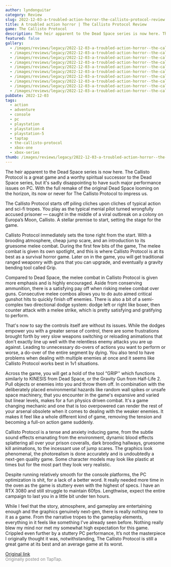 ```yaml
---
author: lyndonguitar
category: Review
slug: 2022-12-03-a-troubled-action-horror-the-callisto-protocol-review
title: A troubled action horror | The Callisto Protocol Review
game: The Callisto Protocol
description: The heir apparent to the Dead Space series is now here. The Callisto Protocol is a great game and a worthy spiritual successor to the Dead Space series, but it's sadly disappointing to have such major performance issues on PC. With the full remake of the original Dead Space looming on the horizon, its now or never for The Callisto Protocol to impress us.
featured: false
gallery:
  - /images/reviews/legacy/2022-12-03-a-troubled-action-horror--the-callisto-protocol-review-0.avif
  - /images/reviews/legacy/2022-12-03-a-troubled-action-horror--the-callisto-protocol-review-1.avif
  - /images/reviews/legacy/2022-12-03-a-troubled-action-horror--the-callisto-protocol-review-2.avif
  - /images/reviews/legacy/2022-12-03-a-troubled-action-horror--the-callisto-protocol-review-3.avif
  - /images/reviews/legacy/2022-12-03-a-troubled-action-horror--the-callisto-protocol-review-4.avif
  - /images/reviews/legacy/2022-12-03-a-troubled-action-horror--the-callisto-protocol-review-5.avif
  - /images/reviews/legacy/2022-12-03-a-troubled-action-horror--the-callisto-protocol-review-6.avif
  - /images/reviews/legacy/2022-12-03-a-troubled-action-horror--the-callisto-protocol-review-7.avif
  - /images/reviews/legacy/2022-12-03-a-troubled-action-horror--the-callisto-protocol-review-8.avif
  - /images/reviews/legacy/2022-12-03-a-troubled-action-horror--the-callisto-protocol-review-9.avif
pubDate: 2022-12-03
tags:
  - action
  - adventure
  - console
  - pc
  - playstation
  - playstation-4
  - playstation-5
  - taptap
  - the-callisto-protocol
  - xbox-one
  - xbox-series
thumb: /images/reviews/legacy/2022-12-03-a-troubled-action-horror--the-callisto-protocol-review-0.avif
---
```


The heir apparent to the Dead Space series is now here. The Callisto Protocol is a great game and a worthy spiritual successor to the Dead Space series, but it's sadly disappointing to have such major performance issues on PC. With the full remake of the original Dead Space looming on the horizon, its now or never for The Callisto Protocol to impress us.

The Callisto Protocol starts off piling cliches upon cliches of typical action and sci-fi tropes. You play as the typical menial pilot turned wrongfully accused prisoner — caught in the middle of a viral outbreak on a colony on Europa’s Moon, Callisto. A stellar premise to start, setting the stage for the game.

Callisto Protocol immediately sets the tone right from the start. With a brooding atmosphere, cheap jump scare, and an introduction to its gruesome melee combat. During the first few bits of the game, The melee combat is given its own spotlight, and this is where Callisto Protocol is at its best as a survival horror game. Later on in the game, you will get traditional ranged weaponry with guns that you can upgrade, and eventually a gravity bending tool called Grip.

Compared to Dead Space, the melee combat in Callisto Protocol is given more emphasis and is highly encouraged. Aside from conserving ammunition, there is a satisfying pay off when risking melee combat over guns. Consecutive melee combos allows you to do auto aimed critical gunshot hits to quickly finish off enemies. There is also a bit of a semi-complex two directional dodge system: dodge left or right like boxer, then counter attack with a melee strike, which is pretty satisfying and gratifying to perform.

That's now to say the controls itself are without its issues. While the dodges empower you with a greater sense of control, there are some frustrations brought forth by very slow weapons switching or reloading animations that don't exactly line up well with the relentless enemy attacks you are up against.  Leading to unnecessary do-overs of actions you want to perform or worse, a do-over of the entire segment by dying. You also tend to have problems when dealing with multiple enemies at once and it seems like Callisto Protocol works best in 1v1 situations.

Across the game, you will get a hold of the tool “GRIP'' which functions similarly to KINESIS from Dead Space, or the Gravity Gun from Half-Life 2. Pull objects or enemies into you and throw them off. In combination with the deliberately placed environmental hazards like random wall spikes or unsafe space machinery, that you encounter in the game's expansive and varied but linear levels, makes for a fun physics driven combat. It's a game changing mechanic and one that is too overpowered can render the rest of your arsenal obsolete when it comes to dealing with the weaker enemies. It makes it feel like a whole different kind of game, removing the tension and becoming a full-on action game suddenly.

Callisto Protocol is a tense and anxiety inducing game, from the subtle sound effects emanating from the environment, dynamic blood effects splattering all over your prison coveralls, dark brooding hallways, gruesome kill animations, to the incessant use of jump scares. The graphics look phenomenal, the photorealism is done accurately and is undoubtedly a next-gen quality game. Some character models may look like plastic at times but for the most part they look very realistic.

Despite running relatively smooth for the console platforms, the PC optimization is shit, for a lack of a better word. It really needed more time in the oven as the game is stuttery even with the highest of specs. I have an RTX 3080 and still struggle to maintain 60fps.  Lengthwise, expect the entire campaign to last you in a little bit under ten hours.

While I feel that the story, atmosphere, and gameplay are entertaining enough and the graphics genuinely next-gen, there is really nothing new to it as a game. From the narrative tropes to the gameplay elements, everything in it feels like something I've already seen before.  Nothing really blew my mind nor met my somewhat high expectation for this game. Crippled even further by a stuttery PC performance, It’s not the masterpiece I originally thought it was, notwithstanding, The Callisto Protocol is still a great game at its best and an average game at its worst.

[Original link](https://www.taptap.io/post/3527801)<br><span style="font-size: 0.95em; color: #888;">Originally posted on TapTap.</span>